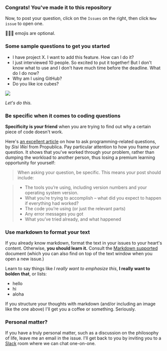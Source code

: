 ### Congrats! You've made it to this repository

Now, to post your question, click on the `Issues` on the right,  then click `New issue` to open one.

:cactus::yellow_heart::monkey: emojis are optional.

### Some sample questions to get you started

- I have project X. I want to add this feature. How can I do it?
- I just interviewed 10 people. So excited to put it together! But I don't know what to use and I don't have much time before the deadline. What do I do now?
- Why am I using GitHub?
- Do you like ice cubes?

![](http://media.giphy.com/media/Fq4tqAj2meD3W/giphy.gif)

*Let's do this.*

### Be specific when it comes to coding questions

**Specificity is your friend** when you are trying to find out why a certain piece of code doesn't work. 

Here's [an excellent article](http://www.propublica.org/nerds/item/how-to-ask-programming-questions) on how to ask programming-related questions, by _Sisi Wei_ from Propublica. Pay particular attention to how you frame your question. It shows that you've worked through your problem, rather than dumping the workload to another person, thus losing a premium learning opportunity for yourself:

> When asking your question, be specific. This means your post should include:

> - The tools you’re using, including version numbers and your operating system version.
> - What you’re trying to accomplish – what did you expect to happen if everything had worked?
> - The code you’re using (or just the relevant parts)
> - Any error messages you got
> - What you’ve tried already, and what happened

### Use markdown to format your text

If you already know markdown, format the text in your issues to your heart's content. Otherwise, **you should learn it.** Consult the [Markdown supported](https://guides.github.com/features/mastering-markdown/) document (which you can also find on top of the text window when you open a new issue.)

Learn to say things like *I really want to emphasize this*, **I really want to bolden that**, or lists:

- hello
- hi
- aloha

If you structure your thoughts with markdown (and/or including an image like the one above) I'll get you a coffee or something. Seriously.

### Personal matter?

If you have a truly personal matter, such as a discussion on the philosophy of life, leave me an email in the issue. I'll get back to you by inviting you to a [Slack](https://slack.com/) room where we can chat one-on-one.


